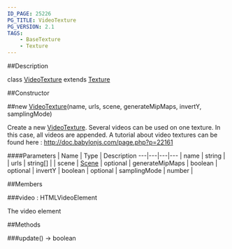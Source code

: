 ```yaml
---
ID_PAGE: 25226
PG_TITLE: VideoTexture
PG_VERSION: 2.1
TAGS:
    - BaseTexture
    - Texture
---
```

##Description

class [VideoTexture](/classes/2.2/VideoTexture) extends [Texture](/classes/2.2/Texture)



##Constructor

##new [VideoTexture](/classes/2.2/VideoTexture)(name, urls, scene, generateMipMaps, invertY, samplingMode)

Create a new [VideoTexture](/classes/2.2/VideoTexture). Several videos can be used on one texture. In this case, all videos are appended.
A tutorial about video textures can be found here : http://doc.babylonjs.com/page.php?p=22161

####Parameters
 | Name | Type | Description
---|---|---|---
 | name | string | 
 | urls | string[] | 
 | scene | [Scene](/classes/2.2/Scene) | 
optional | generateMipMaps | boolean | 
optional | invertY | boolean | 
optional | samplingMode | number | 

##Members

###video : HTMLVideoElement

The video element

##Methods

###update() &rarr; boolean



